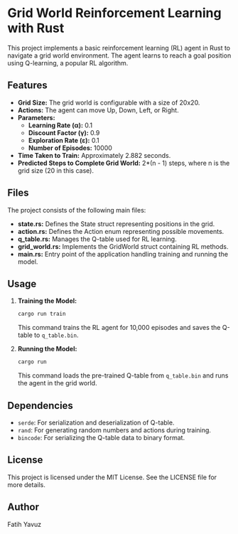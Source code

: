 # Grid World Reinforcement Learning with Rust

This project implements a basic reinforcement learning (RL) agent in Rust to navigate a grid world environment. The agent learns to reach a goal position using Q-learning, a popular RL algorithm.

## Features

- **Grid Size:** The grid world is configurable with a size of 20x20.
- **Actions:** The agent can move Up, Down, Left, or Right.
- **Parameters:**
  - **Learning Rate (α):** 0.1
  - **Discount Factor (γ):** 0.9
  - **Exploration Rate (ε):** 0.1
  - **Number of Episodes:** 10000
- **Time Taken to Train:** Approximately 2.882 seconds.
- **Predicted Steps to Complete Grid World:** 2\*(n - 1) steps, where n is the grid size (20 in this case).

## Files

The project consists of the following main files:

- **state.rs:** Defines the State struct representing positions in the grid.
- **action.rs:** Defines the Action enum representing possible movements.
- **q_table.rs:** Manages the Q-table used for RL learning.
- **grid_world.rs:** Implements the GridWorld struct containing RL methods.
- **main.rs:** Entry point of the application handling training and running the model.

## Usage

1. **Training the Model:**

   ```sh
   cargo run train
   ```

   This command trains the RL agent for 10,000 episodes and saves the Q-table to `q_table.bin`.

2. **Running the Model:**
   ```sh
   cargo run
   ```
   This command loads the pre-trained Q-table from `q_table.bin` and runs the agent in the grid world.

## Dependencies

- `serde`: For serialization and deserialization of Q-table.
- `rand`: For generating random numbers and actions during training.
- `bincode`: For serializing the Q-table data to binary format.

## License

This project is licensed under the MIT License. See the LICENSE file for more details.

## Author

Fatih Yavuz
